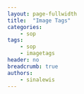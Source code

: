 ```yaml
---
layout: page-fullwidth
title:  "Image Tags"
categories:
    - sop
tags:
    - sop
    - imagetags
header: no
breadcrumb: true
authors:
    - sinalewis
---
```


